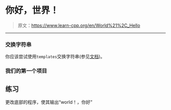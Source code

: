 # 你好，世界！

> 原文：<https://www.learn-cpp.org/en/World%21%2C_Hello>

* * *

### 交换字符串

你应该尝试使用`templates`交换字符串(参见[文档](https://en.wikipedia.org/wiki/Generic_programming#Templates_in_C.2B.2B))。

### 我们的第一个项目

## 练习

更改底部的程序，使其输出“world！，你好”